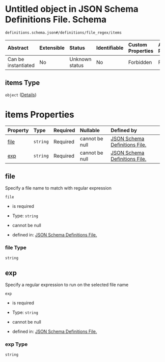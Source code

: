 # Untitled object in JSON Schema Definitions File.  Schema

```txt
definitions.schema.json#/definitions/file_regex/items
```



| Abstract            | Extensible | Status         | Identifiable | Custom Properties | Additional Properties | Access Restrictions | Defined In                                                                         |
| :------------------ | :--------- | :------------- | :----------- | :---------------- | :-------------------- | :------------------ | :--------------------------------------------------------------------------------- |
| Can be instantiated | No         | Unknown status | No           | Forbidden         | Forbidden             | none                | [definitions.schema.json\*](../out/definitions.schema.json "open original schema") |

## items Type

`object` ([Details](definitions-definitions-file_regex-items.md))

# items Properties

| Property      | Type     | Required | Nullable       | Defined by                                                                                                                                                            |
| :------------ | :------- | :------- | :------------- | :-------------------------------------------------------------------------------------------------------------------------------------------------------------------- |
| [file](#file) | `string` | Required | cannot be null | [JSON Schema Definitions File. ](definitions-definitions-file_regex-items-properties-file.md "definitions.schema.json#/definitions/file_regex/items/properties/file") |
| [exp](#exp)   | `string` | Required | cannot be null | [JSON Schema Definitions File. ](definitions-definitions-file_regex-items-properties-exp.md "definitions.schema.json#/definitions/file_regex/items/properties/exp")   |

## file

Specify a file name to match with regular expression

`file`

*   is required

*   Type: `string`

*   cannot be null

*   defined in: [JSON Schema Definitions File. ](definitions-definitions-file_regex-items-properties-file.md "definitions.schema.json#/definitions/file_regex/items/properties/file")

### file Type

`string`

## exp

Specify a regular expression to run on the selected file name

`exp`

*   is required

*   Type: `string`

*   cannot be null

*   defined in: [JSON Schema Definitions File. ](definitions-definitions-file_regex-items-properties-exp.md "definitions.schema.json#/definitions/file_regex/items/properties/exp")

### exp Type

`string`

